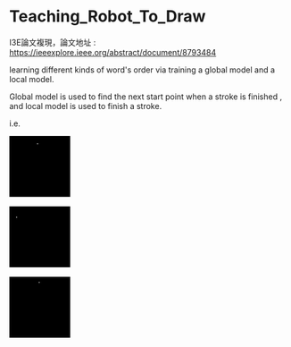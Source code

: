 # Teaching_Robot_To_Draw
I3E論文複現，論文地址 : https://ieeexplore.ieee.org/abstract/document/8793484

learning different kinds of word's order via training a global model and a local model.

Global model is used to find the next start point when a stroke is finished , and local model is used to finish a stroke.

i.e.

![](output/out.gif)

![](output/out2.gif)

![](output/out4.gif)


